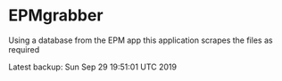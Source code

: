 # EPMgrabber
Using a database from the EPM app this application scrapes the files as required


Latest backup: Sun Sep 29 19:51:01 UTC 2019
